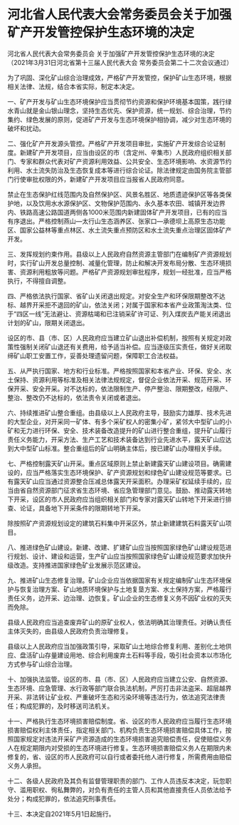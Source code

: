 # 河北省人民代表大会常务委员会关于加强矿产开发管控保护生态环境的决定

<!-- INFO END -->

河北省人民代表大会常务委员会 关于加强矿产开发管控保护生态环境的决定 （2021年3月31日河北省第十三届人民代表大会 常务委员会第二十二次会议通过）

为了巩固、深化矿山综合治理成效，严格矿产开发管控，保护矿山生态环境，根据相关法律、法规，结合本省实际，制定本决定。

一、矿产开发与矿山生态环境保护应当贯彻节约资源和保护环境基本国策，践行绿水青山就是金山银山理念，坚持生态优先、保护资源，统一规划、综合治理，节约集约、绿色发展的原则，促进矿产开发与生态环境保护相协调，减少对生态环境的破坏和扰动。

二、强化矿产开发源头管控。严格矿产开发项目审批，实施矿产开发综合论证制度。新建矿产开发项目，应当由设区的市（含定州、辛集市）人民政府组织相关部门、专家和群众代表对矿产资源利用效益、公共安全、生态环境影响、水资源节约利用、水土流失防治及生态恢复成本等进行综合论证。除法律规定由国务院主管部门行使审批权限的外，新建矿产开发项目应当报省人民政府同意。

禁止在生态保护红线范围内及自然保护区、风景名胜区、地质遗迹保护区等各类保护地，以及饮用水水源保护区、文物保护范围内、永久基本农田、城镇开发边界内、铁路高速公路国道两侧各1000米范围内新建固体矿产开发项目，已有的应当有序退出。严格控制燕山—太行山生态涵养区、张家口—承德坝上高原生态功能区、国家公益林等重点林区、水土流失重点预防区和水土流失重点治理区固体矿产开发。

三、发挥规划约束作用。县级以上人民政府自然资源主管部门在编制矿产资源规划时，实行矿山开发总量控制、减量化管理，防止和解决开发布局分散、生态环境损害、资源利用粗放等问题。严格矿产资源规划审批程序，规划一经批准，应当严格执行，不得擅自调整。

四、严格依法执行国家、省矿山关闭退出规定。对安全生产和环保限期整改不达标、越界开采拒不退回的矿山，依法关闭；对属于国家和本省产业政策淘汰类、位于“四区一线”无法避让、资源枯竭和已注销采矿许可证、列入煤炭去产能关闭退出计划的矿山，限期关闭退出。

设区的市、县（市、区）人民政府应当建立矿山退出补偿机制，按照有关规定对政策性强制关闭矿山退还有关费用，给予适当补偿。应当逐级压实责任，做好关闭取缔矿山职工安置工作，妥善处理遗留问题，保障职工合法权益。

五、从严执行国家、地方和行业标准。严格按照国家和本省产业、环保、安全、水土保持、资源利用等标准及相关法律法规规定，督促企业依法开采、规范开采、环保开采、安全开采。对不达标的，依法限制生产、停产整治、限期整改，经限产、整治、整改仍不达标的，依法责令关闭或者退出。

六、持续推进矿山整合重组。由县级以上人民政府主导，鼓励实力雄厚、技术先进的大型企业，对开采同一矿体、有多个采矿权人的密集小矿，紧邻大中型矿山的小矿和无力进行环保、安全、技术装备改造提升的矿山进行整合重组，提升矿山履行责任义务能力，开采方法、生产工艺和技术装备达到行业先进水平，露天矿山应达到大中型矿山标准。整合重组后的矿山明确主体后，按已建矿山办理相关手续。

七、严格控制露天矿山开采。重点区域原则上禁止新建露天矿山建设项目。确需建设的，应当严格落实生态环境保护、矿产资源规划和绿色矿山建设规范等要求。已有露天矿山应当通过资源整合压减总体露天开采面积。办理采矿权延续手续的，应当由省自然资源部门征求省生态环境、省应急管理部门意见。鼓励、推动露天转地下开采，设区的市人民政府应当组织相关部门和专家对露天矿山转地下开采进行排查、论证，具备地下开采条件的限期转地下开采。

除按照矿产资源规划设定的建筑石料集中开采区外，禁止新建建筑石料露天矿山项目。

八、推进绿色矿山建设。新建、改建、扩建矿山应当按照国家绿色矿山建设规范进行规划、设计、建设和运营，生产矿山应当按照国家绿色矿山建设规范要求加快升级改造。支持推进国家绿色矿业发展示范区建设。

九、推进矿山生态修复治理。矿山企业应当依据国家有关规定编制矿山生态环境保护与恢复治理方案、矿山地质环境保护与土地复垦方案、水土保持方案，严格履行责任义务，边开采、边治理、边恢复。矿山企业的生态修复义务不因矿业权的灭失而免除。

县级人民政府应当追查废弃矿山的原矿业权人，依法明确其治理责任。对确认责任主体灭失的，由县级人民政府负责治理修复。

县级以上人民政府应当加强政策引导，采取矿山土地综合修复利用、差别化土地供应、盘活矿山存量建设用地、综合利用废弃土石料等手段，吸引社会资本以市场化方式参与矿山综合治理。

十、加强执法监管。设区的市、县（市、区）人民政府应当建立公安、自然资源、生态环境、应急管理、水行政等部门联合执法机制，严厉打击非法盗采、超层越界开采、非法转让矿业权、严重破坏生态和污染环境等违法行为，依法追究法律责任；构成犯罪的，及时移送司法机关。

十一、严格执行生态环境损害赔偿制度。省、设区的市人民政府应当履行生态环境损害赔偿权利主体责任，指定相关部门、机构负责生态环境损害赔偿具体工作，按照国家规定对违法开采矿产资源造成的生态环境损害追究赔偿责任，促使赔偿义务人在规定期限内对受损的生态环境进行修复。生态环境损害赔偿义务人在期限内未修复的，省、设区的市人民政府可以自行或者委托他人进行修复，所需费用由赔偿义务人承担。

十二、各级人民政府及其负有监督管理职责的部门、工作人员违反本决定，玩忽职守、滥用职权、徇私舞弊的，对负有责任的主管人员和其他直接责任人员依法给予处分；构成犯罪的，依法追究刑事责任。

十三、本决定自2021年5月1日起施行。
